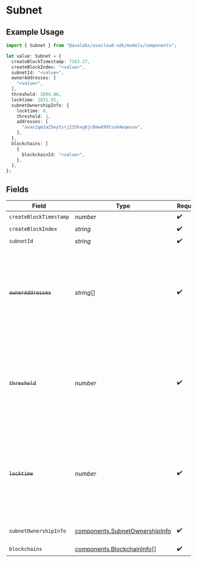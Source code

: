 # Subnet

## Example Usage

```typescript
import { Subnet } from "@avalabs/avacloud-sdk/models/components";

let value: Subnet = {
  createBlockTimestamp: 7163.27,
  createBlockIndex: "<value>",
  subnetId: "<value>",
  ownerAddresses: [
    "<value>",
  ],
  threshold: 2894.06,
  locktime: 1831.91,
  subnetOwnershipInfo: {
    locktime: 0,
    threshold: 1,
    addresses: [
      "avax1qm2a25eytsrj235hxg6jc0mwk99tss64eqevsw",
    ],
  },
  blockchains: [
    {
      blockchainId: "<value>",
    },
  ],
};
```

## Fields

| Field                                                                                                                                                                               | Type                                                                                                                                                                                | Required                                                                                                                                                                            | Description                                                                                                                                                                         |
| ----------------------------------------------------------------------------------------------------------------------------------------------------------------------------------- | ----------------------------------------------------------------------------------------------------------------------------------------------------------------------------------- | ----------------------------------------------------------------------------------------------------------------------------------------------------------------------------------- | ----------------------------------------------------------------------------------------------------------------------------------------------------------------------------------- |
| `createBlockTimestamp`                                                                                                                                                              | *number*                                                                                                                                                                            | :heavy_check_mark:                                                                                                                                                                  | N/A                                                                                                                                                                                 |
| `createBlockIndex`                                                                                                                                                                  | *string*                                                                                                                                                                            | :heavy_check_mark:                                                                                                                                                                  | N/A                                                                                                                                                                                 |
| `subnetId`                                                                                                                                                                          | *string*                                                                                                                                                                            | :heavy_check_mark:                                                                                                                                                                  | N/A                                                                                                                                                                                 |
| ~~`ownerAddresses`~~                                                                                                                                                                | *string*[]                                                                                                                                                                          | :heavy_check_mark:                                                                                                                                                                  | : warning: ** DEPRECATED **: This will be removed in a future release, please migrate away from it as soon as possible.<br/><br/>This field is deprecated. Use subnetOwnershipInfo instead. |
| ~~`threshold`~~                                                                                                                                                                     | *number*                                                                                                                                                                            | :heavy_check_mark:                                                                                                                                                                  | : warning: ** DEPRECATED **: This will be removed in a future release, please migrate away from it as soon as possible.<br/><br/>This field is deprecated. Use subnetOwnershipInfo instead. |
| ~~`locktime`~~                                                                                                                                                                      | *number*                                                                                                                                                                            | :heavy_check_mark:                                                                                                                                                                  | : warning: ** DEPRECATED **: This will be removed in a future release, please migrate away from it as soon as possible.<br/><br/>This field is deprecated. Use subnetOwnershipInfo instead. |
| `subnetOwnershipInfo`                                                                                                                                                               | [components.SubnetOwnershipInfo](../../models/components/subnetownershipinfo.md)                                                                                                    | :heavy_check_mark:                                                                                                                                                                  | Latest subnet owner details for this Subnet.                                                                                                                                        |
| `blockchains`                                                                                                                                                                       | [components.BlockchainInfo](../../models/components/blockchaininfo.md)[]                                                                                                            | :heavy_check_mark:                                                                                                                                                                  | N/A                                                                                                                                                                                 |